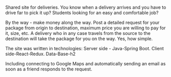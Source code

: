 Shared site for deliveries.
You know when a delivery arrives and you have to drive far to pick it up?
Students looking for an easy and comfortable job?

By the way - make money along the way.
Post a detailed request for your package from origin to destination, maximum price you are willing to pay for it, size, etc.
A delivery who in any case travels from the source to the destination will take the package for you on the way.
Yes, how simple.

The site was written in technologies:
Server side - Java-Spring Boot.
Client side-React-Redux.
Data-Base-h2

Including connecting to Google Maps and automatically sending an email as soon as a friend responds to the request.
